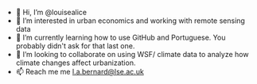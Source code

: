 - 👋 Hi, I’m @louisealice
- 👀 I’m interested in urban economics and working with remote sensing data
- 🌱 I’m currently learning how to use GitHub and Portuguese. You probably didn't ask for that last one.
- 💞️ I’m looking to collaborate on using WSF/ climate data to analyze how climate changes affect urbanization.
- 📫 Reach me me l.a.bernard@lse.ac.uk

<!---
louisealice/louisealice is a ✨ special ✨ repository because its `README.md` (this file) appears on your GitHub profile.
You can click the Preview link to take a look at your changes.
--->
